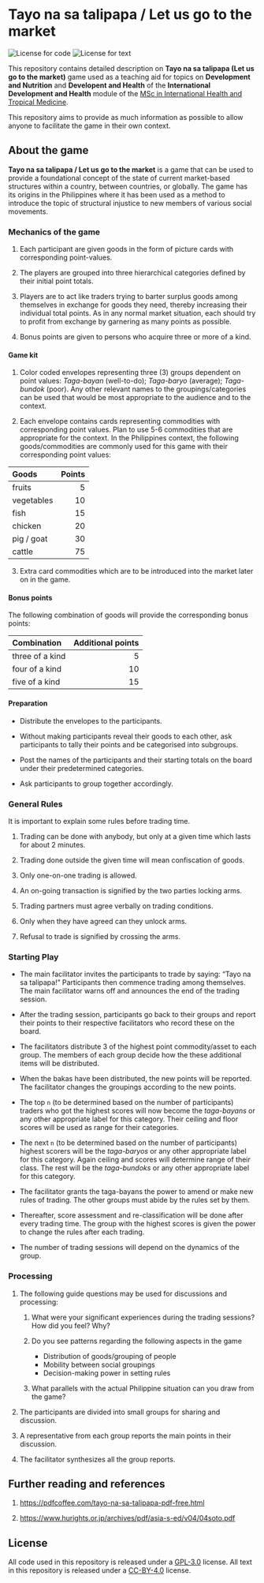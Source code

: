 
<!-- README.md is generated from README.Rmd. Please edit that file -->

# Tayo na sa talipapa / Let us go to the market

<!-- badges: start -->

![License for
code](https://img.shields.io/badge/license_for_code-GPL3.0-blue)
![License for
text](https://img.shields.io/badge/license_for_writing-CC_BY_4.0-blue)
<!-- badges: end -->

This repository contains detailed description on **Tayo na sa talipapa
(Let us go to the market)** game used as a teaching aid for topics on
**Development and Nutrition** and **Developent and Health** of the
**International Development and Health** module of the [MSc in
International Health and Tropical
Medicine](https://www.tropicalmedicine.ox.ac.uk/study-with-us/msc-ihtm).

This repository aims to provide as much information as possible to allow
anyone to facilitate the game in their own context.

## About the game

**Tayo na sa talipapa / Let us go to the market** is a game that can be
used to provide a foundational concept of the state of current
market-based structures within a country, between countries, or
globally. The game has its origins in the Philippines where it has been
used as a method to introduce the topic of structural injustice to new
members of various social movements.

### Mechanics of the game

1.  Each participant are given goods in the form of picture cards with
    corresponding point-values.

2.  The players are grouped into three hierarchical categories defined
    by their initial point totals.

3.  Players are to act like traders trying to barter surplus goods among
    themselves in exchange for goods they need, thereby increasing their
    individual total points. As in any normal market situation, each
    should try to profit from exchange by garnering as many points as
    possible.

4.  Bonus points are given to persons who acquire three or more of a
    kind.

#### Game kit

1.  Color coded envelopes representing three (3) groups dependent on
    point values: *Taga-bayan* (well-to-do); *Taga-baryo* (average);
    *Taga-bundok* (poor). Any other relevant names to the
    groupings/categories can be used that would be most appropriate to
    the audience and to the context.

2.  Each envelope contains cards representing commodities with
    corresponding point values. Plan to use 5-6 commodities that are
    appropriate for the context. In the Philippines context, the
    following goods/commodities are commonly used for this game with
    their corresponding point values:

| **Goods**  | **Points** |
| :--------- | ---------: |
| fruits     |          5 |
| vegetables |         10 |
| fish       |         15 |
| chicken    |         20 |
| pig / goat |         30 |
| cattle     |         75 |

3.  Extra card commodities which are to be introduced into the market
    later on in the game.

#### Bonus points

The following combination of goods will provide the corresponding bonus
points:

| **Combination** | **Additional points** |
| :-------------- | --------------------: |
| three of a kind |                     5 |
| four of a kind  |                    10 |
| five of a kind  |                    15 |

#### Preparation

  - Distribute the envelopes to the participants.

  - Without making participants reveal their goods to each other, ask
    participants to tally their points and be categorised into
    subgroups.

  - Post the names of the participants and their starting totals on the
    board under their predetermined categories.

  - Ask participants to group together accordingly.

### General Rules

It is important to explain some rules before trading time.

1.  Trading can be done with anybody, but only at a given time which
    lasts for about 2 minutes.

2.  Trading done outside the given time will mean confiscation of goods.

3.  Only one-on-one trading is allowed.

4.  An on-going transaction is signified by the two parties locking
    arms.

5.  Trading partners must agree verbally on trading conditions.

6.  Only when they have agreed can they unlock arms.

7.  Refusal to trade is signified by crossing the arms.

### Starting Play

  - The main facilitator invites the participants to trade by saying:
    “Tayo na sa talipapa\!” Participants then commence trading among
    themselves. The main facilitator warns off and announces the end of
    the trading session.

  - After the trading session, participants go back to their groups and
    report their points to their respective facilitators who record
    these on the board.

  - The facilitators distribute 3 of the highest point commodity/asset
    to each group. The members of each group decide how the these
    additional items will be distributed.

  - When the bakas have been distributed, the new points will be
    reported. The facilitator changes the groupings according to the new
    points.

  - The top `n` (to be determined based on the number of participants)
    traders who got the highest scores will now become the *taga-bayans*
    or any other appropriate label for this category. Their ceiling and
    floor scores will be used as range for their categories.

  - The next `n` (to be determined based on the number of participants)
    highest scorers will be the *taga-baryos* or any other appropriate
    label for this category. Again ceiling and scores will determine
    range of their class. The rest will be the *taga-bundoks* or any
    other appropriate label for this category.

  - The facilitator grants the taga-bayans the power to amend or make
    new rules of trading. The other groups must abide by the rules set
    by them.

  - Thereafter, score assessment and re-classification will be done
    after every trading time. The group with the highest scores is given
    the power to change the rules after each trading.

  - The number of trading sessions will depend on the dynamics of the
    group.

### Processing

1.  The following guide questions may be used for discussions and
    processing:
    
    1.  What were your significant experiences during the trading
        sessions? How did you feel? Why?
    
    2.  Do you see patterns regarding the following aspects in the game
        
          - Distribution of goods/grouping of people
          - Mobility between social groupings
          - Decision-making power in setting rules
    
    3.  What parallels with the actual Philippine situation can you draw
        from the game?

2.  The participants are divided into small groups for sharing and
    discussion.

3.  A representative from each group reports the main points in their
    discussion.

4.  The facilitator synthesizes all the group reports.

## Further reading and references

1.  <https://pdfcoffee.com/tayo-na-sa-talipapa-pdf-free.html>

2.  <https://www.hurights.or.jp/archives/pdf/asia-s-ed/v04/04soto.pdf>

## License

All code used in this repository is released under a
[GPL-3.0](https://opensource.org/licenses/gpl-3.0.html) license. All
text in this repository is released under a
[CC-BY-4.0](https://creativecommons.org/licenses/by/4.0/) license.
